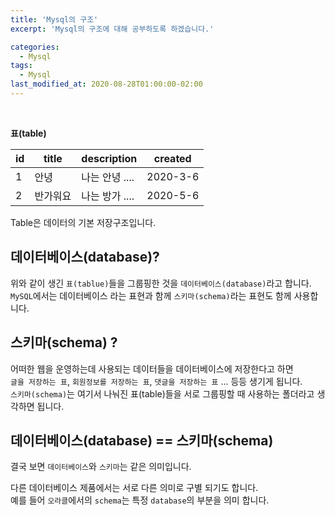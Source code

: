 ```yaml
---
title: 'Mysql의 구조'
excerpt: 'Mysql의 구조에 대해 공부하도록 하겠습니다.'

categories:
  - Mysql
tags:
  - Mysql
last_modified_at: 2020-08-28T01:00:00-02:00
---
```


<br>

**표(table)**

| id  | title    | description    | created  |
| --- | -------- | -------------- | -------- |
| 1   | 안녕     | 나는 안녕 .... | 2020-3-6 |
| 2   | 반가워요 | 나는 방가 .... | 2020-5-6 |

Table은 데이터의 기본 저장구조입니다.

## 데이터베이스(database)?

위와 같이 생긴 `표(tablue)`들을 그룹핑한 것을 `데이터베이스(database)`라고 합니다.  
`MySQL`에서는 데이터베이스 라는 표현과 함께 `스키마(schema)`라는 표현도 함께 사용합니다.

## 스키마(schema) ?

어떠한 웹을 운영하는데 사용되는 데이터들을 데이터베이스에 저장한다고 하면 <br>`글을 저장하는 표`, `회원정보를 저장하는 표`, `댓글을 저장하는 표` ... 등등 생기게 됩니다. <br>`스키마(schema)`는 여기서 나눠진 표(table)들을 서로 그룹핑할 때 사용하는 폴더라고 생각하면 됩니다.

## 데이터베이스(database) == 스키마(schema)

결국 보면 `데이터베이스`와 `스키마`는 같은 의미입니다.

다른 데이터베이스 제품에서는 서로 다른 의미로 구별 되기도 합니다.<br>
예를 들어 `오라클`에서의 `schema`는 특정 `database`의 부분을 의미 합니다.
